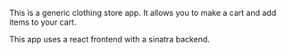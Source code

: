 This is a generic clothing store app. It allows you to make a cart and add items to your cart.

This app uses a react frontend with a sinatra backend.
